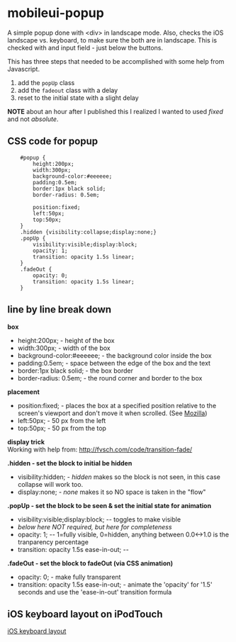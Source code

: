 # mobileui-popup
A simple popup done with &lt;div> in landscape mode.
Also, checks the iOS landscape vs. keyboard, to make sure the both are in landscape. This is checked with and input field - just below the buttons.

This has three steps that needed to be accomplished with some help from Javascript.

1. add the ```popUp``` class
2. add the ```fadeout``` class with a delay
3. reset to the initial state with a slight delay

**NOTE** about an hour after I published this I realized I wanted to used _fixed_ and not *absolute*.


## CSS code for popup ##
```
    #popup {
        height:200px;
        width:300px;
        background-color:#eeeeee;
        padding:0.5em;
        border:1px black solid;
        border-radius: 0.5em;

        position:fixed;
        left:50px;
        top:50px;
    }
    .hidden {visibility:collapse;display:none;}
    .popUp {
        visibility:visible;display:block;
        opacity: 1;
        transition: opacity 1.5s linear;
    }
    .fadeOut {
        opacity: 0;
        transition: opacity 1.5s linear;
    }
```

## line by line break down ##

**box**

* height:200px;  - height of the box
* width:300px;   - width of the box
* background-color:#eeeeee; - the background color inside the box
* padding:0.5em; - space between the edge of the box and the text
* border:1px black solid; - the box border
* border-radius: 0.5em; - the round corner and border to the box

**placement**

* position:fixed; - places the box at a specified position relative to the screen's viewport and don't move it when scrolled. (See [Mozilla](https://developer.mozilla.org/en-US/docs/Web/CSS/position))
* left:50px; - 50 px from the left
* top:50px; - 50 px from the top

**display trick**<br>
Working with help from: http://fvsch.com/code/transition-fade/

**.hidden - set the block to initial be hidden**
* visibility:hidden; - *hidden* makes so the block is not seen, in this case collapse will work too.
* display:none; - *none* makes it so NO space is taken in the "flow"


**.popUp - set the block to be seen & set the initial state for animation**
* visibility:visible;display:block; -- toggles to make visible
* *below here NOT required, but here for completeness*
* opacity: 1; -- 1=fully visible, 0=hidden, anything between 0.0&lt;-&gt;1.0 is the tranparency percentage
* transition: opacity 1.5s ease-in-out; -- 

**.fadeOut - set the block to fadeOut (via CSS animation)**
* opacity: 0; - make fully transparent
* transition: opacity 1.5s ease-in-out; - animate the 'opacity' for '1.5' seconds and use the 'ease-in-out' transition formula

## iOS keyboard layout on iPodTouch ##

[iOS keyboard layout](IMG_0020.png)
